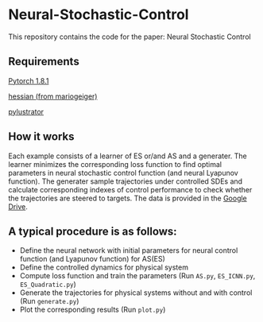 # Neural-Stochastic-Control
This repository contains the code for the paper: Neural Stochastic Control
## Requirements
[Pytorch 1.8.1](https://pytorch.org/get-started/locally/)

[hessian (from mariogeiger)](https://github.com/mariogeiger/hessian)

[pylustrator](https://pylustrator.readthedocs.io/en/latest/)
## How it works
Each example consists of a learner of ES or/and AS and a generater. The learner minimizes the corresponding loss function to find optimal parameters in neural stochastic control function (and neural Lyapunov function). The generater sample trajectories under controlled SDEs and calculate corresponding indexes of control performance to check whether the trajectories are steered to targets. The data is provided in the [Google Drive](https://drive.google.com/file/d/1Reo_KysBPqjieAoyXEEgF3WTTtHVqr-S/view?usp=sharing).
## A typical procedure is as follows:
* Define the neural network with initial parameters for neural control function (and Lyapunov function) for AS(ES)
* Define the controlled dynamics for physical system 
* Compute loss function and train the parameters (Run `AS.py`, `ES_ICNN.py`, `ES_Quadratic.py`)
* Generate the trajectories for physical systems without and with control (Run `generate.py`) 
* Plot the corresponding results (Run `plot.py`)




